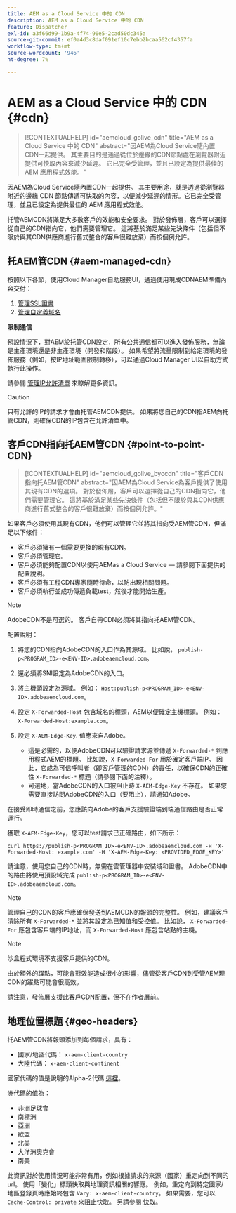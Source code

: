 ```yaml
---
title: AEM as a Cloud Service 中的 CDN
description: AEM as a Cloud Service 中的 CDN
feature: Dispatcher
exl-id: a3f66d99-1b9a-4f74-90e5-2cad50dc345a
source-git-commit: ef0a4d3c8daf091ef10c7ebb2bcaa562cf4357fa
workflow-type: tm+mt
source-wordcount: '946'
ht-degree: 7%

---
```


# AEM as a Cloud Service 中的 CDN {#cdn}

>[!CONTEXTUALHELP]
>id="aemcloud_golive_cdn"
>title="AEM as a Cloud Service 中的 CDN"
>abstract="因AEM為Cloud Service隨內置CDN一起提供。 其主要目的是通過從位於邊緣的CDN節點處在瀏覽器附近提供可快取內容來減少延遲。 它已完全受管理，並且已設定為提供最佳的 AEM 應用程式效能。"

因AEM為Cloud Service隨內置CDN一起提供。 其主要用途，就是透過從瀏覽器附近的邊緣 CDN 節點傳遞可快取的內容，以便減少延遲的情形。它已完全受管理，並且已設定為提供最佳的 AEM 應用程式效能。

托管AEMCDN將滿足大多數客戶的效能和安全要求。 對於發佈層，客戶可以選擇從自己的CDN指向它，他們需要管理它。 這將基於滿足某些先決條件（包括但不限於與其CDN供應商進行舊式整合的客戶很難放棄）而按個例允許。

## 托AEM管CDN  {#aem-managed-cdn}

按照以下各節，使用Cloud Manager自助服務UI，通過使用現成CDNAEM準備內容交付：

1. [管理SSL證書](/help/implementing/cloud-manager/managing-ssl-certifications/introduction.md)
1. [管理自定義域名](/help/implementing/cloud-manager/custom-domain-names/introduction.md)

**限制通信**

預設情況下，對AEM於托管CDN設定，所有公共通信都可以進入發佈服務，無論是生產環境還是非生產環境（開發和階段）。 如果希望將流量限制到給定環境的發佈服務（例如，按IP地址範圍限制轉移），可以通過Cloud Manager UI以自助方式執行此操作。

請參閱 [管理IP允許清單](/help/implementing/cloud-manager/ip-allow-lists/introduction.md) 來瞭解更多資訊。

>[!CAUTION]
>
>只有允許的IP的請求才會由托管AEMCDN提供。 如果將您自己的CDN指AEM向托管CDN，則確保CDN的IP包含在允許清單中。

## 客戶CDN指向托AEM管CDN {#point-to-point-CDN}

>[!CONTEXTUALHELP]
>id="aemcloud_golive_byocdn"
>title="客戶CDN指向托AEM管CDN"
>abstract="因AEM為Cloud Service為客戶提供了使用其現有CDN的選項。 對於發佈層，客戶可以選擇從自己的CDN指向它，他們需要管理它。 這將基於滿足某些先決條件（包括但不限於與其CDN供應商進行舊式整合的客戶很難放棄）而按個例允許。"

如果客戶必須使用其現有CDN，他們可以管理它並將其指向受AEM管CDN，但滿足以下條件：

* 客戶必須擁有一個需要更換的現有CDN。
* 客戶必須管理它。
* 客戶必須能夠配置CDN以使用AEMas a Cloud Service — 請參閱下面提供的配置說明。
* 客戶必須有工程CDN專家隨時待命，以防出現相關問題。
* 客戶必須執行並成功傳遞負載test，然後才能開始生產。

>[!NOTE]
>
>AdobeCDN不是可選的。 客戶自帶CDN必須將其指向托AEM管CDN。

配置說明：

1. 將您的CDN指向AdobeCDN的入口作為其源域。 比如說， `publish-p<PROGRAM_ID>-e<ENV-ID>.adobeaemcloud.com`。
1. 還必須將SNI設定為AdobeCDN的入口。
1. 將主機頭設定為源域。 例如： `Host:publish-p<PROGRAM_ID>-e<ENV-ID>.adobeaemcloud.com`。
1. 設定 `X-Forwarded-Host` 包含域名的標頭，AEM以便確定主機標頭。 例如： `X-Forwarded-Host:example.com`。
1. 設定 `X-AEM-Edge-Key`. 值應來自Adobe。

   * 這是必需的，以便AdobeCDN可以驗證請求源並傳遞 `X-Forwarded-*` 到應用程式AEM的標題。 比如說，`X-Forwarded-For` 用於確定客戶端IP。 因此，它成為可信呼叫者（即客戶管理的CDN）的責任，以確保CDN的正確性 `X-Forwarded-*` 標題（請參閱下面的注釋）。
   * 可選地，當AdobeCDN的入口被阻止時 `X-AEM-Edge-Key` 不存在。 如果您需要直接訪問AdobeCDN的入口（要阻止），請通知Adobe。

在接受即時通信之前，您應該向Adobe的客戶支援驗證端到端通信路由是否正常運行。

獲取 `X-AEM-Edge-Key`，您可以test請求已正確路由，如下所示：

```
curl https://publish-p<PROGRAM_ID>-e<ENV-ID>.adobeaemcloud.com -H 'X-Forwarded-Host: example.com' -H 'X-AEM-Edge-Key: <PROVIDED_EDGE_KEY>'
```

請注意，使用您自己的CDN時，無需在雲管理器中安裝域和證書。 AdobeCDN中的路由將使用預設域完成 `publish-p<PROGRAM_ID>-e<ENV-ID>.adobeaemcloud.com`。

>[!NOTE]
>
>管理自己的CDN的客戶應確保發送到AEMCDN的報頭的完整性。 例如，建議客戶清除所有 `X-Forwarded-*` 並將其設定為已知值和受控值。 比如說， `X-Forwarded-For` 應包含客戶端的IP地址，而 `X-Forwarded-Host` 應包含站點的主機。

>[!NOTE]
>
>沙盒程式環境不支援客戶提供的CDN。

由於額外的躍點，可能會對效能造成很小的影響，儘管從客戶CDN到受管AEM理CDN的躍點可能會很高效。

請注意，發佈層支援此客戶CDN配置，但不在作者層前。

## 地理位置標題 {#geo-headers}

托AEM管CDN將報頭添加到每個請求，具有：

* 國家/地區代碼： `x-aem-client-country`
* 大陸代碼： `x-aem-client-continent`

國家代碼的值是說明的Alpha-2代碼 [這裡](https://en.wikipedia.org/wiki/ISO_3166-1)。

洲代碼的值為：

* 非洲足球會
* 南極洲
* 亞洲
* 歐盟
* 北美
* 大洋洲奧克會
* 南美

此資訊對於使用情況可能非常有用，例如根據請求的來源（國家）重定向到不同的url。 使用「變化」標頭快取與地理資訊相關的響應。 例如，重定向到特定國家/地區登錄頁時應始終包含 `Vary: x-aem-client-country`。 如果需要，您可以 `Cache-Control: private` 來阻止快取。 另請參閱 [快取](/help/implementing/dispatcher/caching.md#html-text)。
